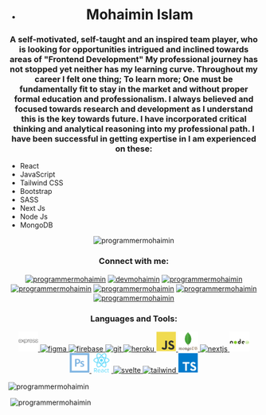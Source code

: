 - <h1 align="center">Mohaimin Islam</h1>


<h3 align="center">A self-motivated, self-taught and an inspired team player, who is looking for opportunities intrigued and inclined towards areas of "Frontend Development" My professional journey has not stopped yet neither has my learning curve. Throughout my career I felt one thing; To learn more; One must be fundamentally fit to stay in the market and without proper formal education and professionalism. I always believed and focused towards research and development as I understand this is the key towards future. I have incorporated critical thinking and analytical reasoning into my professional path. I have been successful in getting expertise in I am experienced on these:</h3>

* React
* JavaScript
* Tailwind CSS
* Bootstrap
* SASS
* Next Js
* Node Js
* MongoDB


<p align="center"> <img src="https://komarev.com/ghpvc/?username=programmermohaimin&label=Profile%20views&color=0e75b6&style=flat" alt="programmermohaimin" /> </p>

<h3 align="center">Connect with me:</h3>
<p align="center">
<a href="https://dev.to/programmermohaimin" target="blank"><img align="center" src="https://raw.githubusercontent.com/rahuldkjain/github-profile-readme-generator/master/src/images/icons/Social/devto.svg" alt="programmermohaimin" height="30" width="40" /></a>
<a href="https://twitter.com/devmohaimin" target="blank"><img align="center" src="https://raw.githubusercontent.com/rahuldkjain/github-profile-readme-generator/master/src/images/icons/Social/twitter.svg" alt="devmohaimin" height="30" width="40" /></a>
<a href="https://linkedin.com/in/programmermohaimin" target="blank"><img align="center" src="https://raw.githubusercontent.com/rahuldkjain/github-profile-readme-generator/master/src/images/icons/Social/linked-in-alt.svg" alt="programmermohaimin" height="30" width="40" /></a>
<a href="https://stackoverflow.com/users/programmermohaimin" target="blank"><img align="center" src="https://raw.githubusercontent.com/rahuldkjain/github-profile-readme-generator/master/src/images/icons/Social/stack-overflow.svg" alt="programmermohaimin" height="30" width="40" /></a>
<a href="https://fb.com/programmermohaimin" target="blank"><img align="center" src="https://raw.githubusercontent.com/rahuldkjain/github-profile-readme-generator/master/src/images/icons/Social/facebook.svg" alt="programmermohaimin" height="30" width="40" /></a>
<a href="https://instagram.com/programmermohaimin" target="blank"><img align="center" src="https://raw.githubusercontent.com/rahuldkjain/github-profile-readme-generator/master/src/images/icons/Social/instagram.svg" alt="programmermohaimin" height="30" width="40" /></a>
<a href="https://www.youtube.com/c/programmermohaimin" target="blank"><img align="center" src="https://raw.githubusercontent.com/rahuldkjain/github-profile-readme-generator/master/src/images/icons/Social/youtube.svg" alt="programmermohaimin" height="30" width="40" /></a>
</p>

<h3 align="center">Languages and Tools:</h3>
<p align="center"> <a href="https://expressjs.com" target="_blank" rel="noreferrer"> <img src="https://raw.githubusercontent.com/devicons/devicon/master/icons/express/express-original-wordmark.svg" alt="express" width="40" height="40"/> </a> <a href="https://www.figma.com/" target="_blank" rel="noreferrer"> <img src="https://www.vectorlogo.zone/logos/figma/figma-icon.svg" alt="figma" width="40" height="40"/> </a> <a href="https://firebase.google.com/" target="_blank" rel="noreferrer"> <img src="https://www.vectorlogo.zone/logos/firebase/firebase-icon.svg" alt="firebase" width="40" height="40"/> </a> <a href="https://git-scm.com/" target="_blank" rel="noreferrer"> <img src="https://www.vectorlogo.zone/logos/git-scm/git-scm-icon.svg" alt="git" width="40" height="40"/> </a> <a href="https://heroku.com" target="_blank" rel="noreferrer"> <img src="https://www.vectorlogo.zone/logos/heroku/heroku-icon.svg" alt="heroku" width="40" height="40"/> </a> <a href="https://developer.mozilla.org/en-US/docs/Web/JavaScript" target="_blank" rel="noreferrer"> <img src="https://raw.githubusercontent.com/devicons/devicon/master/icons/javascript/javascript-original.svg" alt="javascript" width="40" height="40"/> </a> <a href="https://www.mongodb.com/" target="_blank" rel="noreferrer"> <img src="https://raw.githubusercontent.com/devicons/devicon/master/icons/mongodb/mongodb-original-wordmark.svg" alt="mongodb" width="40" height="40"/> </a> <a href="https://nextjs.org/" target="_blank" rel="noreferrer"> <img src="https://cdn.worldvectorlogo.com/logos/nextjs-2.svg" alt="nextjs" width="40" height="40"/> </a> <a href="https://nodejs.org" target="_blank" rel="noreferrer"> <img src="https://raw.githubusercontent.com/devicons/devicon/master/icons/nodejs/nodejs-original-wordmark.svg" alt="nodejs" width="40" height="40"/> </a> <a href="https://www.photoshop.com/en" target="_blank" rel="noreferrer"> <img src="https://raw.githubusercontent.com/devicons/devicon/master/icons/photoshop/photoshop-line.svg" alt="photoshop" width="40" height="40"/> </a> <a href="https://reactjs.org/" target="_blank" rel="noreferrer"> <img src="https://raw.githubusercontent.com/devicons/devicon/master/icons/react/react-original-wordmark.svg" alt="react" width="40" height="40"/> </a> <a href="https://svelte.dev" target="_blank" rel="noreferrer"> <img src="https://upload.wikimedia.org/wikipedia/commons/1/1b/Svelte_Logo.svg" alt="svelte" width="40" height="40"/> </a> <a href="https://tailwindcss.com/" target="_blank" rel="noreferrer"> <img src="https://www.vectorlogo.zone/logos/tailwindcss/tailwindcss-icon.svg" alt="tailwind" width="40" height="40"/> </a> <a href="https://www.typescriptlang.org/" target="_blank" rel="noreferrer"> <img src="https://raw.githubusercontent.com/devicons/devicon/master/icons/typescript/typescript-original.svg" alt="typescript" width="40" height="40"/> </a> </p>

<p><img align="center" src="https://github-readme-stats.vercel.app/api/top-langs?username=programmermohaimin&show_icons=true&locale=en&layout=compact" alt="programmermohaimin" /></p>

<p>&nbsp;<img align="center" src="https://github-readme-stats.vercel.app/api?username=programmermohaimin&show_icons=true&locale=en" alt="programmermohaimin" /></p>

